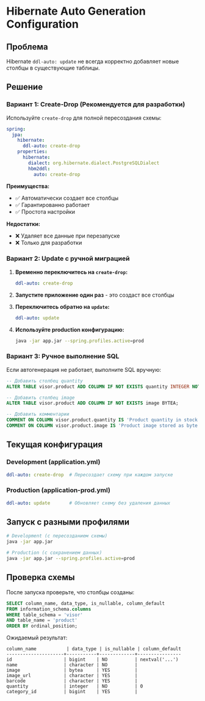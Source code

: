 # Hibernate Auto Generation Configuration

## Проблема
Hibernate `ddl-auto: update` не всегда корректно добавляет новые столбцы в существующие таблицы.

## Решение

### Вариант 1: Create-Drop (Рекомендуется для разработки)

Используйте `create-drop` для полной пересоздания схемы:

```yaml
spring:
  jpa:
    hibernate:
      ddl-auto: create-drop
    properties:
      hibernate:
        dialect: org.hibernate.dialect.PostgreSQLDialect
        hbm2ddl:
          auto: create-drop
```

**Преимущества:**
- ✅ Автоматически создает все столбцы
- ✅ Гарантированно работает
- ✅ Простота настройки

**Недостатки:**
- ❌ Удаляет все данные при перезапуске
- ❌ Только для разработки

### Вариант 2: Update с ручной миграцией

1. **Временно переключитесь на `create-drop`:**
   ```yaml
   ddl-auto: create-drop
   ```

2. **Запустите приложение один раз** - это создаст все столбцы

3. **Переключитесь обратно на `update`:**
   ```yaml
   ddl-auto: update
   ```

4. **Используйте production конфигурацию:**
   ```bash
   java -jar app.jar --spring.profiles.active=prod
   ```

### Вариант 3: Ручное выполнение SQL

Если автогенерация не работает, выполните SQL вручную:

```sql
-- Добавить столбец quantity
ALTER TABLE visor.product ADD COLUMN IF NOT EXISTS quantity INTEGER NOT NULL DEFAULT 0;

-- Добавить столбец image
ALTER TABLE visor.product ADD COLUMN IF NOT EXISTS image BYTEA;

-- Добавить комментарии
COMMENT ON COLUMN visor.product.quantity IS 'Product quantity in stock';
COMMENT ON COLUMN visor.product.image IS 'Product image stored as byte array in database';
```

## Текущая конфигурация

### Development (application.yml)
```yaml
ddl-auto: create-drop  # Пересоздает схему при каждом запуске
```

### Production (application-prod.yml)
```yaml
ddl-auto: update       # Обновляет схему без удаления данных
```

## Запуск с разными профилями

```bash
# Development (с пересозданием схемы)
java -jar app.jar

# Production (с сохранением данных)
java -jar app.jar --spring.profiles.active=prod
```

## Проверка схемы

После запуска проверьте, что столбцы созданы:

```sql
SELECT column_name, data_type, is_nullable, column_default
FROM information_schema.columns 
WHERE table_schema = 'visor' 
AND table_name = 'product'
ORDER BY ordinal_position;
```

Ожидаемый результат:
```
column_name           | data_type | is_nullable | column_default
---------------------+-----------+-------------+----------------
id                   | bigint    | NO          | nextval('...')
name                 | character | NO          | 
image                | bytea     | YES         | 
image_url            | character | YES         | 
barcode              | character | YES         | 
quantity             | integer   | NO          | 0
category_id          | bigint    | YES         | 
``` 